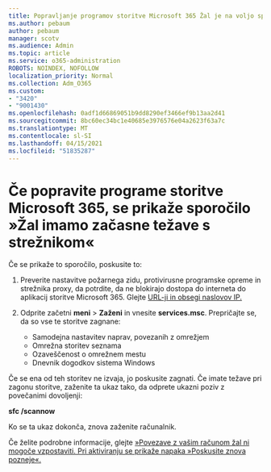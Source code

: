 ```yaml
---
title: Popravljanje programov storitve Microsoft 365 Žal je na voljo sporočilo o začasnih težavah s strežnikom
ms.author: pebaum
author: pebaum
manager: scotv
ms.audience: Admin
ms.topic: article
ms.service: o365-administration
ROBOTS: NOINDEX, NOFOLLOW
localization_priority: Normal
ms.collection: Adm_O365
ms.custom:
- "3420"
- "9001430"
ms.openlocfilehash: 0adf1d66869051b9dd8290ef3466ef9b13aa2d41
ms.sourcegitcommit: 8bc60ec34bc1e40685e3976576e04a2623f63a7c
ms.translationtype: MT
ms.contentlocale: sl-SI
ms.lasthandoff: 04/15/2021
ms.locfileid: "51835287"
---
```

# <a name="fixing-the-microsoft-365-apps-sorry-we-are-having-temporary-server-issues-message"></a>Če popravite programe storitve Microsoft 365, se prikaže sporočilo »Žal imamo začasne težave s strežnikom«

Če se prikaže to sporočilo, poskusite to:

1. Preverite nastavitve požarnega zidu, protivirusne programske opreme in strežnika proxy, da potrdite, da ne blokirajo dostopa do interneta do aplikacij storitve Microsoft 365. Glejte [URL-ji in obsegi naslovov IP.](https://docs.microsoft.com/office365/enterprise/urls-and-ip-address-ranges)

2. Odprite začetni **meni**  >  **Zaženi** in vnesite **services.msc**. Prepričajte se, da so vse te storitve zagnane:
    - Samodejna nastavitev naprav, povezanih z omrežjem
    - Omrežna storitev seznama
    - Ozaveščenost o omrežnem mestu
    - Dnevnik dogodkov sistema Windows

Če se ena od teh storitev ne izvaja, jo poskusite zagnati. Če imate težave pri zagonu storitve, zaženite ta ukaz tako, da odprete ukazni poziv z povečanimi dovoljenji:

**sfc /scannow**

Ko se ta ukaz dokonča, znova zaženite računalnik.

Če želite podrobne informacije, glejte [»Povezave z vašim računom žal ni mogoče vzpostaviti. Pri aktiviranju se prikaže napaka »Poskusite znova pozneje«.](https://docs.microsoft.com/office/troubleshoot/activation-installation/issue-when-activate-office-from-office-365)